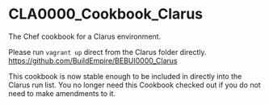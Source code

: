 CLA0000_Cookbook_Clarus
==========================

The Chef cookbook for a Clarus environment.

Please run `vagrant up` direct from the Clarus folder directly.
https://github.com/BuildEmpire/BEBUI0000_Clarus

This cookbook is now stable enough to be included in directly into the Clarus run list.
You no longer need this Cookbook checked out if you do not need to make amendments to it.
